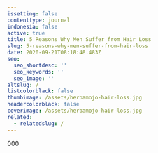 ```yaml
---
issetting: false
contenttype: journal
indonesia: false
active: true
title: 5 Reasons Why Men Suffer from Hair Loss
slug: 5-reasons-why-men-suffer-from-hair-loss
date: 2020-09-21T08:18:48.483Z
seo:
  seo_shortdesc: ''
  seo_keywords: ''
  seo_image: ''
altslug: /
listcolorblack: false
thumbimage: /assets/herbamojo-hair-loss.jpg
headercolorblack: false
coverimage: /assets/herbamojo-hair-loss.jpg
related:
  - relatedslug: /
---
```

000